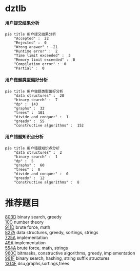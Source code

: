 # dztlb

<!-- tabs:start -->



#### **用户提交结果分析**

```mermaid
pie title 用户提交结果分析
    "Accepted" :  22
    "Rejected" :  0
    "Wrong answer" :  21
    "Runtime error" :  2
    "Time limit exceeded" :  3
    "Memory limit exceeded" :  0
    "Compilation error" :  0
    "Partial" :  0
```

#### **用户做题类型偏好分析**

```mermaid
pie title 用户做题类型偏好分析
    "data structures" :  28
    "binary search" :  7
    "dp" :  143
    "graphs" :  32
    "trees" :  101
    "divide and conquer" :  1
    "greedy" :  55
    "constructive algorithms" :  152
```
#### **用户错题知识点分析**

```mermaid
pie title 用户错题知识点分析
    "data structures" :  2
    "binary search" :  1
    "dp" :  5
    "graphs" :  60
    "trees" :  0
    "divide and conquer" :  0
    "greedy" :  12
    "constructive algorithms" :  8
```



<!-- tabs:end -->
# 推荐题目
[803D](https://codeforces.com/contest/803/problem/D)		binary search,
                        greedy		  
[10C](https://codeforces.com/contest/10/problem/C)		number theory		  
[911D](https://codeforces.com/contest/911/problem/D)		brute force,
                        math		  
[827A](https://codeforces.com/contest/827/problem/A)		data structures,
                        greedy,
                        sortings,
                        strings		  
[725A](https://codeforces.com/contest/725/problem/A)		implementation		  
[49A](https://codeforces.com/contest/49/problem/A)		implementation		  
[554A](https://codeforces.com/contest/554/problem/A)		brute force,
                        math,
                        strings		  
[960C](https://codeforces.com/contest/960/problem/C)		bitmasks,
                        constructive algorithms,
                        greedy,
                        implementation		  
[961F](https://codeforces.com/contest/961/problem/F)		binary search,
                        hashing,
                        string suffix structures		  
[1314F](https://codeforces.com/contest/1314/problem/F)		dsu,graphs,sortings,trees		  
